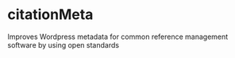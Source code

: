 # citationMeta
Improves Wordpress metadata for common reference management software by using open standards
